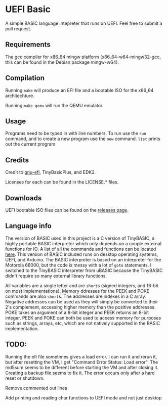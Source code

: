 # UEFI Basic
A simple BASIC language intepreter that runs on UEFI. Feel free to submit a pull request.
## Requirements
The gcc compiler for x86\_64 mingw platform (x86\_64-w64-mingw32-gcc, this can be found in the Debian package mingw-w64).
## Compilation
Running `make` will produce an EFI file and a bootable ISO for the x86\_64 architechture.

Running `make qemu` will run the QEMU emulator.
## Usage
Programs need to be typed in with line numbers. To run use the `run` command, and to create a new program use the `new` command. `list` prints out the current program.
## Credits
Credit to [gnu-efi](https://github.com/vathpela/gnu-efi), TinyBasicPlus, and EDK2.

Licenses for each can be found in the LICENSE.* files.
## Downloads
UEFI bootable ISO files can be found on the [releases page](https://github.com/logern5/UEFI_Basic/releases).
## Language info
The version of BASIC used in this project is a C version of TinyBASIC, a highly portable BASIC interpreter which only depends on a couple external functions for IO.
A list of all the commands and functions can be located [here](src/ubasic/README.md). This version of BASIC included runs on desktop operating systems, UEFI, and
Arduino. The BASIC interpreter is based on an interpreter for the Motorola 68000, but the code is messy with a lot of `goto` statements. I switched to the TinyBASIC interpreter from uBASIC because the TinyBASIC didn't require so many external library functions.

All variables are a single letter and are `short`s (signed integers, and 16-bit on most implementations). Memory ddresses for the PEEK and POKE commands are also `short`s.
The addresses are indexes in a C array. Negative addresses can be used as they will simply be converted to their 2's complement, accessing higher memory than the
positive addresses. POKE takes an argument of a 8-bit integer and PEEK returns an 8-bit integer. PEEK and POKE can both be used to access memory for purposes such as 
strings, arrays, etc, which are not natively supported in the BASIC implementation.
## TODO:
Running the efi file sometimes gives a load error. I can run it and rerun it, but after resetting the VM, I get "Command Error Status: Load error". 
The md5sum seems to be different before starting the VM and after closing it. Creating a backup file seems to fix it. The error occurs only after a hard reset
or shutdown.

Remove commented out lines

Add printing and reading char functions to UEFI mode and not just desktop


